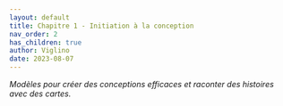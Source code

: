 ```yaml
---
layout: default
title: Chapitre 1 - Initiation à la conception
nav_order: 2
has_children: true
author: Viglino
date: 2023-08-07
---
```


*Modèles pour créer des conceptions efficaces et raconter des histoires avec des cartes.*
